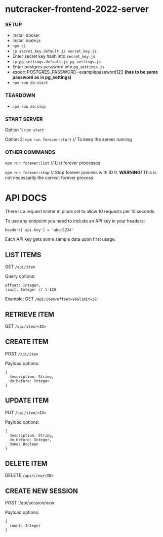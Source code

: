 # nutcracker-frontend-2022-server

### SETUP

- Install docker
- Install node.js
- `npm ci`
- `cp secret_key.default.js secret_key.js`
- Enter secret key hash into `secret_key.js`
- `cp pg_settings.default.js pg_settings.js`
- Enter postgres password into `pg_settings.js`
- export POSTGRES_PASSWORD=examplepassword123 **(has to be same password as in pg_settings)**
- `npm run db:start`

### TEARDOWN

- `npm run db:stop`

### START SERVER

Option 1: `npm start`

Option 2: `npm run forever:start` // To keep the server running

### OTHER COMMANDS

`npm run forever:list` // List forever processes

`npm run forever:stop` // Stop forever process with ID 0. **WARNING!** This is not necessarily the correct forever process

# API DOCS

There is a request limiter in place set to allow 10 requests per 10 seconds.

To use any endpoint you need to include an API key in your headers:

`headers['api-key'] = 'abcd1234'`

Each API key gets some sample data upon first usage.

## LIST ITEMS
GET `/api/item`

Query options:
```
offset: Integer,
limit: Integer // 1-128
```

Example: GET ```/api/item?offset=96&limit=32```

## RETRIEVE ITEM
GET `/api/item/<ID>`

## CREATE ITEM
POST `/api/item`

Payload options:
```
{
  description: String,
  do_before: Integer
}
```
## UPDATE ITEM
PUT `/api/item/<ID>`

Payload options:
```
{
  description: String,
  do_before: Integer,
  done: Boolean
}
```
## DELETE ITEM
DELETE `/api/item/<ID>`


## CREATE NEW SESSION

POST `/api/session/new

Payload options:
```
{
  count: Integer
}
```

